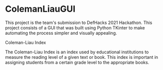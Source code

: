 # ColemanLiauGUI
This project is the team's submission to DefHacks 2021 Hackathon. This project consists of a GUI that was built using Python TKinter to make automating the process simpler and visually appealing.

Coleman-Liau Index

The Coleman-Liau Index is an index used by educational institutions to measure the reading level of a given text or book. This index is important in assigning students from a certain grade level to the appropriate books.
